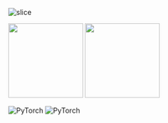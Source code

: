 ![slice](https://capsule-render.vercel.app/api?type=slice&color=F8E2CF&height=100&text=KangRo's%20Github&fontSize=30&fontAlign=80&rotate=7&fontAlignY=25)

<p>
  <img src="https://github-readme-stats.vercel.app/api?username=tetrapod0&show_icons=true" height=150>
  <img src="https://github-readme-stats.vercel.app/api/top-langs/?username=tetrapod0&layout=compact" height=150>
</p>


![PyTorch](https://img.shields.io/badge/PyTorch-%23EE4C2C.svg?style=for-the-badge&logo=PyTorch&logoColor=white)
![PyTorch](https://img.shields.io/badge/PyTorch-%23EE4C2C.svg?style=for-the-badge&logo=PyTorch&logoColor=white)




